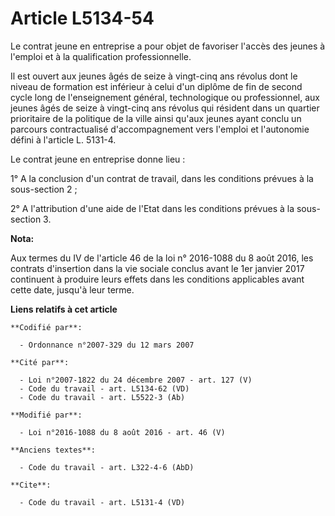 # Article L5134-54

Le contrat jeune en entreprise a pour objet de favoriser l'accès des jeunes à l'emploi et à la qualification professionnelle.

Il est ouvert aux jeunes âgés de seize à vingt-cinq ans révolus dont le niveau de formation est inférieur à celui d'un
diplôme de fin de second cycle long de l'enseignement général, technologique ou professionnel, aux jeunes âgés de seize à
vingt-cinq ans révolus qui résident dans un quartier prioritaire de la politique de la ville ainsi qu'aux jeunes ayant conclu
un parcours contractualisé d'accompagnement vers l'emploi et l'autonomie  défini à l'article L. 5131-4.

Le contrat jeune en entreprise donne lieu :

1° A la conclusion d'un contrat de travail, dans les conditions prévues à la sous-section 2 ;

2° A l'attribution d'une aide de l'Etat dans les conditions prévues à la sous-section 3.

**Nota:**

Aux termes du IV de l'article 46 de la loi n° 2016-1088 du 8 août 2016, les contrats d'insertion dans la vie sociale conclus
avant le 1er janvier 2017 continuent à produire leurs effets dans les conditions applicables avant cette date, jusqu'à leur
terme.

**Liens relatifs à cet article**

	**Codifié par**:

	  - Ordonnance n°2007-329 du 12 mars 2007

	**Cité par**:

	  - Loi n°2007-1822 du 24 décembre 2007 - art. 127 (V)
	  - Code du travail - art. L5134-62 (VD)
	  - Code du travail - art. L5522-3 (Ab)

	**Modifié par**:

	  - Loi n°2016-1088 du 8 août 2016 - art. 46 (V)

	**Anciens textes**:

	  - Code du travail - art. L322-4-6 (AbD)

	**Cite**:

	  - Code du travail - art. L5131-4 (VD)
